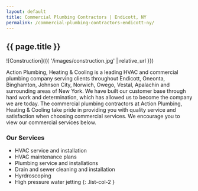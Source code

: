 ```yaml
---
layout: default
title: Commercial Plumbing Contractors | Endicott, NY
permalink: /commercial-plumbing-contractors-endicott-ny/
---
```


## {{ page.title }}

![Construction]({{ '/images/construction.jpg' | relative_url }})

Action Plumbing, Heating & Cooling is a leading HVAC and commercial plumbing company serving clients throughout Endicott, Oneonta, Binghamton, Johnson City, Norwich, Owego, Vestal, Apalachin and surrounding areas of New York. We have built our customer base through hard work and determination, which has allowed us to become the company we are today. The commercial plumbing contractors at Action Plumbing, Heating & Cooling take pride in providing you with quality service and satisfaction when choosing commercial services. We encourage you to view our commercial services below.

### Our Services

* HVAC service and installation
* HVAC maintenance plans
* Plumbing service and installations
* Drain and sewer cleaning and installation
* Hyrdroscoping
* High pressure water jetting
{: .list-col-2 }
